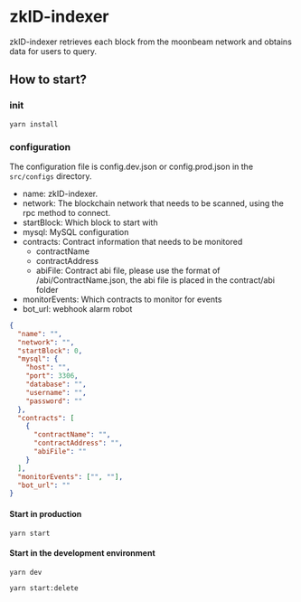 # zkID-indexer

zkID-indexer retrieves each block from the moonbeam network and obtains data for users to query.

## How to start?

### init

```
yarn install
```

### configuration

The configuration file is config.dev.json or config.prod.json in the `src/configs` directory.

- name: zkID-indexer.
- network: The blockchain network that needs to be scanned, using the rpc method to connect.
- startBlock: Which block to start with
- mysql: MySQL configuration
- contracts: Contract information that needs to be monitored
  - contractName
  - contractAddress
  - abiFile: Contract abi file, please use the format of /abi/ContractName.json, the abi file is placed in the contract/abi folder
- monitorEvents: Which contracts to monitor for events
- bot_url: webhook alarm robot

```json
{
  "name": "",
  "network": "",
  "startBlock": 0,
  "mysql": {
    "host": "",
    "port": 3306,
    "database": "",
    "username": "",
    "password": ""
  },
  "contracts": [
    {
      "contractName": "",
      "contractAddress": "",
      "abiFile": ""
    }
  ],
  "monitorEvents": ["", ""],
  "bot_url": ""
}
```


#### Start in production

```
yarn start
```

#### Start in the development environment

```
yarn dev

yarn start:delete
```
